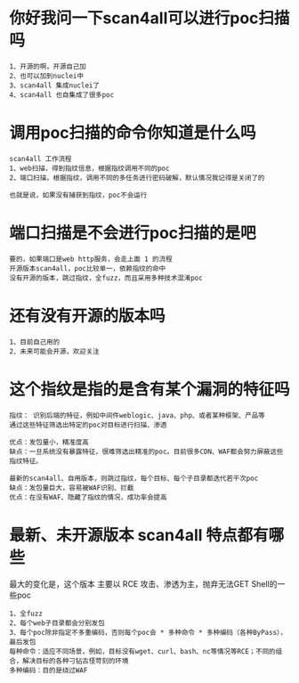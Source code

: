 # 你好我问一下scan4all可以进行poc扫描吗
```
1、开源的啊，开源自己加
2、也可以加到nuclei中
3、scan4all 集成nuclei了
4、scan4all 也自集成了很多poc
```

# 调用poc扫描的命令你知道是什么吗
```
scan4all 工作流程
1、web扫描，得到指纹信息，根据指纹调用不同的poc
2、端口扫描，根据指纹，调用不同的多任务进行密码破解，默认情况我记得是关闭了的

也就是说，如果没有捕获到指纹，poc不会运行
```

# 端口扫描是不会进行poc扫描的是吧
```
要的，如果端口是web http服务，会走上面 1 的流程
开源版本scan4all，poc比较单一，依赖指纹的命中
没有开源的版本，跳过指纹，全fuzz，而且采用多种技术混淆poc
```

# 还有没有开源的版本吗
```
1、目前自己用的
2、未来可能会开源，欢迎关注
```

# 这个指纹是指的是含有某个漏洞的特征吗
```
指纹： 识别后端的特征，例如中间件weblogic、java、php、或者某种框架、产品等
通过这些特征筛选出特定的poc对目标进行扫描、渗透

优点：发包量小，精准度高
缺点：一旦系统没有暴露特征，很难筛选出精准的poc。目前很多CDN、WAF都会努力屏蔽这些指纹特征。

最新的scan4all、自用版本，则跳过指纹，每个目标、每个子目录都迭代若干次poc
缺点：发包量巨大，容易被WAF识别、拦截
优点：在没有WAF、隐藏了指纹的情况，成功率会提高

```

# 最新、未开源版本 scan4all 特点都有哪些
最大的变化是，这个版本 主要以 RCE 攻击、渗透为主，抛弃无法GET Shell的一些poc
```
1、全fuzz
2、每个web子目录都会分别发包
3、每个poc除非指定不多重编码，否则每个poc会 * 多种命令 * 多种编码（各种ByPass），最后发包
每种命令：适应不同场景，例如，目标没有wget、curl、bash、nc等情况等RCE；不同的组合，解决目标的各种刁钻古怪苛刻的环境
多种编码：目的是绕过WAF
```

